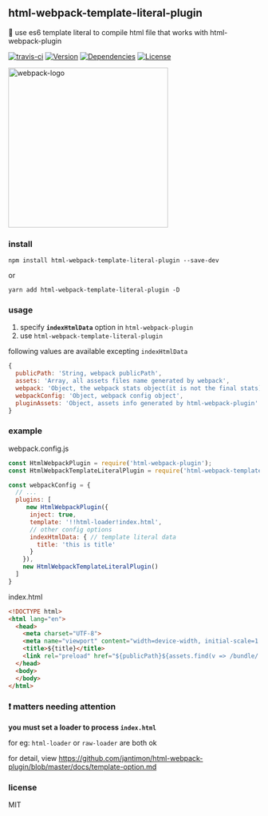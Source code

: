 
## html-webpack-template-literal-plugin

 💝 use es6 template literal to compile html file that works with html-webpack-plugin

[![travis-ci](https://travis-ci.org/lovetingyuan/html-webpack-template-literal-plugin.svg?branch=master "CI")](https://travis-ci.org/lovetingyuan/html-webpack-template-literal-plugin)
[![Version](https://img.shields.io/npm/v/html-webpack-template-literal-plugin.svg "version")](https://www.npmjs.com/package/html-webpack-template-literal-plugin)
[![Dependencies](https://david-dm.org/lovetingyuan/html-webpack-template-literal-plugin/status.svg "dependencies")](https://david-dm.org/lovetingyuan/html-webpack-template-literal-plugin)
[![License](https://img.shields.io/npm/l/html-webpack-template-literal-plugin.svg "License")](https://github.com/lovetingyuan/html-webpack-template-literal-plugin/blob/master/LICENSE)

<img src="https://github.com/webpack/media/blob/master/logo/logo-on-white-bg.png" alt="webpack-logo" width="320" >



### install
`npm install html-webpack-template-literal-plugin --save-dev`

or

`yarn add html-webpack-template-literal-plugin -D`

### usage

1. specify **`indexHtmlData`** option in `html-webpack-plugin`
2. use `html-webpack-template-literal-plugin`

following values are available excepting `indexHtmlData`

```javascript
{
  publicPath: 'String, webpack publicPath',
  assets: 'Array, all assets files name generated by webpack',
  webpack: 'Object, the webpack stats object(it is not the final stats)',
  webpackConfig: 'Object, webpack config object',
  pluginAssets: 'Object, assets info generated by html-webpack-plugin'
}
```

### example

webpack.config.js

```javascript
const HtmlWebpackPlugin = require('html-webpack-plugin');
const HtmlWebpackTemplateLiteralPlugin = require('html-webpack-template-literal-plugin');

const webpackConfig = {
  // ... 
  plugins: [
     new HtmlWebpackPlugin({
      inject: true,
      template: '!!html-loader!index.html',
      // other config options
      indexHtmlData: { // template literal data
        title: 'this is title'
      }
    }),
    new HtmlWebpackTemplateLiteralPlugin()
  ]
}
```

index.html

```html
<!DOCTYPE html>
<html lang="en">
  <head>
    <meta charset="UTF-8">
    <meta name="viewport" content="width=device-width, initial-scale=1.0">
    <title>${title}</title>
    <link rel="preload" href="${publicPath}${assets.find(v => /bundle/.test(v))}">
  </head>
  <body>
  </body>
</html>
```

###  ❗️ matters needing attention
**you must set a loader to process `index.html`**

for eg: `html-loader` or `raw-loader` are both ok  

for detail, view https://github.com/jantimon/html-webpack-plugin/blob/master/docs/template-option.md

### license
MIT
